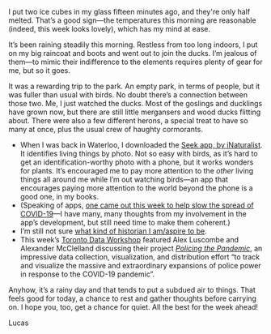 I put two ice cubes in my glass fifteen minutes ago, and they're only half melted. That’s a good sign—the temperatures this morning are reasonable (indeed, this week looks lovely), which has my mind at ease.

It’s been raining steadily this morning. Restless from too long indoors, I put on my big raincoat and boots and went out to join the ducks. I’m jealous of them—to mimic their indifference to the elements requires plenty of gear for me, but so it goes.

It was a rewarding trip to the park. An empty park, in terms of people, but it was fuller than usual with birds. No doubt there’s a connection between those two. Me, I just watched the ducks. Most of the goslings and ducklings have grown now, but there are still little mergansers and wood ducks flitting about. There were also a few different herons, a special treat to have so many at once, plus the usual crew of haughty cormorants.

- When I was back in Waterloo, I downloaded the [Seek app, by iNaturalist](https://www.inaturalist.org/pages/seek_app). It identifies living things by photo. Not so easy with birds, as it’s hard to get an identification-worthy photo with a phone, but it works wonders for plants. It’s encouraged me to pay more attention to the _other_ living things all around me while I’m out watching birds—an app that encourages paying more attention to the world beyond the phone is a good one, in my books.
- (Speaking of apps, [one came out this week to help slow the spread of COVID-19](https://digital.canada.ca/2020/07/31/continuously-improving-covid-alert/)—I have many, many thoughts from my involvement in the app’s development, but still need time to make them coherent.)
- I’m still not sure [what kind of historian I am/aspire to be](https://twitter.com/kevinbaker/status/1286106284434100227).
- This week’s [Toronto Data Workshop](https://rohanalexander.com/toronto_data_workshop.html) featured Alex Luscombe and Alexander McClelland discussing their project [_Policing the Pandemic_](https://www.policingthepandemic.ca/), an impressive data collection, visualization, and distribution effort “to track and visualize the massive and extraordinary expansions of police power in response to the COVID-19 pandemic”.

Anyhow, it’s a rainy day and that tends to put a subdued air to things. That feels good for today, a chance to rest and gather thoughts before carrying on. I hope you, too, get a chance for quiet. All the best for the week ahead!

Lucas